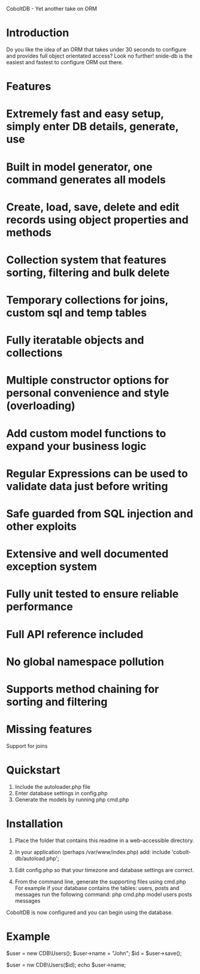 CoboltDB - Yet another take on ORM

Introduction
==========
Do you like the idea of an ORM that takes under 30 seconds to configure
and provides full object orientated access? Look no further! snide-db is
the easiest and fastest to configure ORM out there.

Features
==========
# Extremely fast and easy setup, simply enter DB details, generate, use
# Built in model generator, one command generates all models
# Create, load, save, delete and edit records using object properties and methods
# Collection system that features sorting, filtering and bulk delete
# Temporary collections for joins, custom sql and temp tables
# Fully iteratable objects and collections
# Multiple constructor options for personal convenience and style (overloading)
# Add custom model functions to expand your business logic
# Regular Expressions can be used to validate data just before writing
# Safe guarded from SQL injection and other exploits
# Extensive and well documented exception system
# Fully unit tested to ensure reliable performance
# Full API reference included
# No global namespace pollution
# Supports method chaining for sorting and filtering

Missing features
===========
Support for joins

Quickstart
==========
1. Include the autoloader.php file
2. Enter database settings in config.php
3. Generate the models by running php cmd.php

Installation
===========
1. Place the folder that contains this readme in a web-accessible directory.

2. In your application (perhaps /var/www/index.php) add:
 include 'cobolt-db/autoload.php'; 
 
3. Edit config.php so that your timezone and database settings are correct.

3. From the command line, generate the supporting files using cmd.php 
For example if your database contains the tables: 
	users, posts and messages
run the following command:
	php cmd.php model  users posts messages
	
CoboltDB is now configured and you can begin using the database.

Example
===========
$user = new CDB\Users();
$user->name = "John";
$id = $user->save();

$user = nw CDB\Users($id);
echo $user->name;
